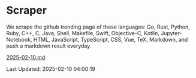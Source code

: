 # Scraper

We scrape the github trending page of these languages: Go, Rust, Python, Ruby, C++, C, Java, Shell, Makefile, Swift, Objective-C, Kotlin, Jupyter-Notebook, HTML, JavaScript, TypeScript, CSS, Vue, TeX, Markdown, and push a markdown result everyday.

[2025-02-10.md](https://github.com/yangwenmai/github-trending-backup/blob/master/2025-02-10.md)

Last Updated: 2025-02-10 04:00:19